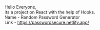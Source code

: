Hello Everyone,<br>
Its a project on React with the help of Hooks.<br>
Name - Random Password Generator <br>
Link - https://passwordsecure.netlify.app/
